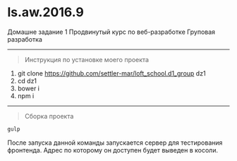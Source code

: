 # ls.aw.2016.9

Домашне задание 1
Продвинутый курс по веб-разработке
Груповая разработка

---
>Инструкция по установке моего проекта

1. git clone https://github.com/settler-mar/loft_school.d1_group dz1
2. cd dz1
3. bower i
4. npm i

---

>Сборка проекта

```sh
gulp
```

После запуска данной команды запускается сервер для тестирования фронтенда. Адрес по которому он доступен будет выведен в косоли.
